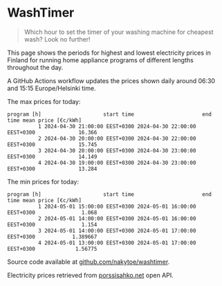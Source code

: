 
# WashTimer

> Which hour to set the timer of your washing machine for cheapest wash? Look no further!

This page shows the periods for highest and lowest electricity prices in Finland 
for running home appliance programs of different lengths throughout the day. 

A GitHub Actions workflow updates the prices shown daily around 06:30 and 15:15 Europe/Helsinki time.

The max prices for today:

	program [h]                    start time                      end time mean price [€c/kWh]
	          1 2024-04-30 21:00:00 EEST+0300 2024-04-30 22:00:00 EEST+0300              16.366
	          2 2024-04-30 20:00:00 EEST+0300 2024-04-30 22:00:00 EEST+0300              15.745
	          3 2024-04-30 20:00:00 EEST+0300 2024-04-30 23:00:00 EEST+0300              14.149
	          4 2024-04-30 19:00:00 EEST+0300 2024-04-30 23:00:00 EEST+0300              13.284

The min prices for today:

	program [h]                    start time                      end time mean price [€c/kWh]
	          1 2024-05-01 15:00:00 EEST+0300 2024-05-01 16:00:00 EEST+0300               1.068
	          2 2024-05-01 14:00:00 EEST+0300 2024-05-01 16:00:00 EEST+0300               1.154
	          3 2024-05-01 14:00:00 EEST+0300 2024-05-01 17:00:00 EEST+0300            1.389667
	          4 2024-05-01 13:00:00 EEST+0300 2024-05-01 17:00:00 EEST+0300             1.56775


Source code available at [github.com/nakytoe/washtimer](https://github.com/nakytoe/washtimer).

Electricity prices retrieved from [porssisahko.net](https://porssisahko.net/api) open API.
